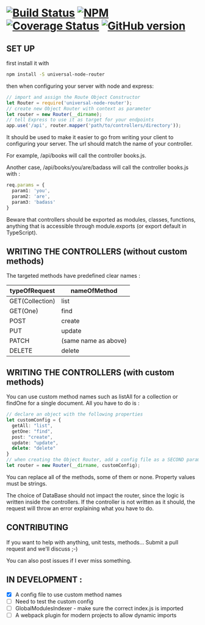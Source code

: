 [![Build Status](https://travis-ci.org/gaspaonrocks/universal-node-router.svg?branch=master)](https://travis-ci.org/gaspaonrocks/universal-node-router) [![NPM](https://nodei.co/npm/universal-node-router.png?downloads=true&stars=true)](https://www.npmjs.com/package/universal-node-router) [![Coverage Status](https://coveralls.io/repos/github/gaspaonrocks/universal-node-router/badge.svg?branch=master)](https://coveralls.io/github/gaspaonrocks/universal-node-router?branch=master) [![GitHub version](https://badge.fury.io/gh/gaspaonrocks%2Funiversal-node-router.svg)](https://badge.fury.io/gh/gaspaonrocks%2Funiversal-node-router)
===========

## SET UP

first install it with 
```bash
npm install -S universal-node-router
```

then when configuring your server with node and express:

```typescript
// import and assign the Route Object Constructor
let Router = require('universal-node-router');
// create new Object Router with context as parameter
let router = new Router(__dirname);
// tell Express to use it as target for your endpoints
app.use('/api', router.mapper('path/to/controllers/directory'));
```

It should be used to make it easier to go from writing your client to configuring your server. The url should match the name of your controller.

For example, /api/books will call the controller books.js.

Another case, /api/books/you/are/badass will call the controller books.js with : 
```typescript
req.params = {
  param1: 'you',
  param2: 'are',
  param3: 'badass'
}
```

Beware that controllers should be exported as modules, classes, functions, anything that is accessible through module.exports (or export default in TypeScript).

## WRITING THE CONTROLLERS (without custom methods)
The targeted methods have predefined clear names :

typeOfRequest | nameOfMethod
--- | ---
GET(Collection) | list
GET(One) | find
POST | create
PUT | update 
PATCH | (same name as above)
DELETE | delete

## WRITING THE CONTROLLERS (with custom methods)

You can use custom method names such as listAll for a collection or findOne for a single document.
All you have to do is :

```typescript
// declare an object with the following properties
let customConfig = {
  getAll: "list",
  getOne: "find",
  post: "create",
  update: "update",
  delete: "delete"
}
// when creating the Object Router, add a config file as a SECOND parameter
let router = new Router(__dirname, customConfig);
```

You can replace all of the methods, some of them or none. Property values must be strings.

The choice of DataBase should not impact the router, since the logic is written inside the controllers.
If the controller is not written as it should, the request will throw an error explaining what you have to do.

## CONTRIBUTING
If you want to help with anything, unit tests, methods... Submit a pull request and we'll discuss ;-)

You can also post issues if I ever miss something.

## IN DEVELOPMENT : 
 - [X] A config file to use custom method names
 - [ ] Need to test the custom config
 - [ ] GlobalModulesIndexer - make sure the correct index.js is imported
 - [ ] A webpack plugin for modern projects to allow dynamic imports